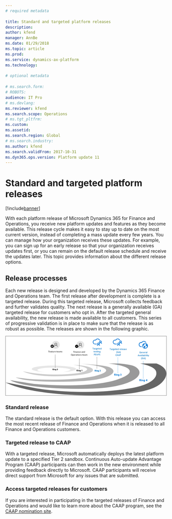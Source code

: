 ```yaml
---
# required metadata

title: Standard and targeted platform releases
description: 
author: kfend
manager: AnnBe
ms.date: 01/29/2018
ms.topic: article
ms.prod: 
ms.service: dynamics-ax-platform
ms.technology: 

# optional metadata

# ms.search.form: 
# ROBOTS: 
audience: IT Pro
# ms.devlang: 
ms.reviewer: kfend
ms.search.scope: Operations
# ms.tgt_pltfrm: 
ms.custom: 
ms.assetid: 
ms.search.region: Global
# ms.search.industry: 
ms.author: kfend
ms.search.validFrom: 2017-10-31
ms.dyn365.ops.version: Platform update 11
---
```


# Standard and targeted platform releases

[!include[banner](../includes/banner.md)]

With each platform release of Microsoft Dynamics 365 for Finance and Operations, you receive new platform updates and features as they become available. This release cycle makes it easy to stay up to date on the most current version, instead of completing a mass update every few years. You can manage how your organization receives these updates. For example, you can sign up for an early release so that your organization receives updates first, or you can remain on the default release schedule and receive the updates later. This topic provides information about the different release options.

## Release processes
Each new release is designed and developed by the Dynamics 365 Finance and Operations team. The first release after development is complete is a targeted release. During this targeted release, Microsoft collects feedback and further validates quality. The next release is a generally available (GA) targeted release for customers who opt in. After the targeted general availability, the new release is made available to all customers. This series of progressive validation is in place to make sure that the release is as robust as possible. The releases are shown in the following graphic.

![Ring releases](./media/release_rings_365_Jan22.png)

### Standard release
The standard release is the default option. With this release you can access the most recent release of Finance and Operations when it is released to all Finance and Operations customers. 

### Targeted release to CAAP
With a targeted release, Microsoft automatically deploys the latest platform update to a specified Tier 2 sandbox. Continuous Auto-update Advantage Program (CAAP) participants can then work in the new environment while providing feedback directly to Microsoft. CAAP participants will receive direct support from Microsoft for any issues that are submitted. 

### Access targeted releases for customers
If you are interested in participating in the targeted releases of Finance and Operations and would like to learn more about the CAAP program, see the [CAAP nomination site](https://aka.ms/CAAPNomination).

